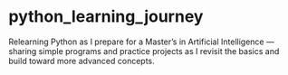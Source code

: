 # python_learning_journey
Relearning Python as I prepare for a Master’s in Artificial Intelligence — sharing simple programs and practice projects as I revisit the basics and build toward more advanced concepts.
